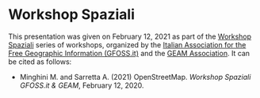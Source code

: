 # Workshop Spaziali
This presentation was given on February 12, 2021 as part of the [Workshop Spaziali](https://www.gfoss.it/index.php/novita/eventi/incontri-estivi-gfoss) series of workshops, organized by the [Italian Association for the Free Geographic Information (GFOSS.it)](https://www.gfoss.it/) and the [GEAM Association](https://www.geam.org/).
It can be cited as follows:

* Minghini M. and Sarretta A. (2021) OpenStreetMap. _Workshop Spaziali GFOSS.it & GEAM_, February 12, 2020.
